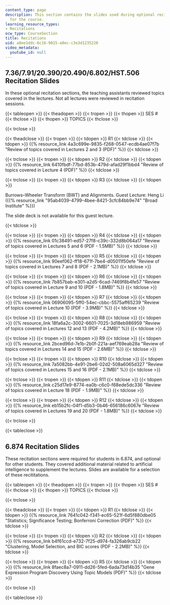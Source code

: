 ```yaml
---
content_type: page
description: This section contains the slides used during optional recitation sections
  for the course.
learning_resource_types:
- Recitations
ocw_type: CourseSection
title: Recitations
uid: a8ee1ddc-6c16-9815-a0ec-c3e3d1235220
video_metadata:
  youtube_id: null
---
```


7.36/7.91/20.390/20.490/6.802/HST.506 Recitation Slides
-------------------------------------------------------

In these optional recitation sections, the teaching assistants reviewed topics covered in the lectures. Not all lectures were reviewed in recitation sessions.

{{< tableopen >}}
{{< theadopen >}}
{{< tropen >}}
{{< thopen >}}
SES #
{{< thclose >}}
{{< thopen >}}
TOPICS
{{< thclose >}}

{{< trclose >}}

{{< theadclose >}}
{{< tropen >}}
{{< tdopen >}}
R1
{{< tdclose >}}
{{< tdopen >}}
{{% resource_link 4a3c699e-9835-f268-0547-ecdb4ae07f7b "Review of topics covered in Lectures 2 and 3 (PDF)" %}}
{{< tdclose >}}

{{< trclose >}}
{{< tropen >}}
{{< tdopen >}}
R2
{{< tdclose >}}
{{< tdopen >}}
{{% resource_link 6410fbdf-77bd-853b-479d-afad29f1bbd4 "Review of topics covered in Lecture 4 (PDF)" %}}
{{< tdclose >}}

{{< trclose >}}
{{< tropen >}}
{{< tdopen >}}
R3
{{< tdclose >}}
{{< tdopen >}}


Burrows–Wheeler Transform (BWT) and Alignments. Guest Lecture: Heng Li ({{% resource_link "95ab4039-4799-4bee-8421-3cfc84bb9e74" "Broad Institute" %}})

The slide deck is not available for this guest lecture.


{{< tdclose >}}

{{< trclose >}}
{{< tropen >}}
{{< tdopen >}}
R4
{{< tdclose >}}
{{< tdopen >}}
{{% resource_link 01c38491-ed57-27f8-c39c-332d8b064a17 "Review of topics covered in Lectures 5 and 6 (PDF - 1.5MB)" %}}
{{< tdclose >}}

{{< trclose >}}
{{< tropen >}}
{{< tdopen >}}
R5
{{< tdclose >}}
{{< tdopen >}}
{{% resource_link 90eef062-ff18-671f-7be4-d05011f50efe "Review of topics covered in Lectures 7 and 8 (PDF - 2.1MB)" %}}
{{< tdclose >}}

{{< trclose >}}
{{< tropen >}}
{{< tdopen >}}
R6
{{< tdclose >}}
{{< tdopen >}}
{{% resource_link 7b857bab-e301-a2d5-6cad-7469f8b4fe57 "Review of topics covered in Lecture 9 and 10 (PDF - 1.8MB)" %}}
{{< tdclose >}}

{{< trclose >}}
{{< tropen >}}
{{< tdopen >}}
R7
{{< tdclose >}}
{{< tdopen >}}
{{% resource_link 06906095-5ff0-54ec-cbbc-5575aff65239 "Review of topics covered in Lecture 10 (PDF - 3.9MB)" %}}
{{< tdclose >}}

{{< trclose >}}
{{< tropen >}}
{{< tdopen >}}
R8
{{< tdclose >}}
{{< tdopen >}}
{{% resource_link 18fa6a2c-3002-6601-7025-3d18eb986959 "Review of topics covered in Lectures 12 and 13 (PDF - 4.2MB)" %}}
{{< tdclose >}}

{{< trclose >}}
{{< tropen >}}
{{< tdopen >}}
R9
{{< tdclose >}}
{{< tdopen >}}
{{% resource_link 2bced96d-7e1b-2b0f-221a-aef769eab28a "Review of topics covered in Lectures 14 and 15 (PDF - 2.6MB)" %}}
{{< tdclose >}}

{{< trclose >}}
{{< tropen >}}
{{< tdopen >}}
R10
{{< tdclose >}}
{{< tdopen >}}
{{% resource_link 7a5082bb-4e91-2be6-02d2-508a6065d327 "Review of topics covered in Lectures 15 and 16 (PDF - 2.1MB)" %}}
{{< tdclose >}}

{{< trclose >}}
{{< tropen >}}
{{< tdopen >}}
R11
{{< tdclose >}}
{{< tdopen >}}
{{% resource_link c25d17e9-8774-ea0b-c6c0-f68ede5dc336 "Review of topics covered in Lecture 18 (PDF - 1.9MB)" %}}
{{< tdclose >}}

{{< trclose >}}
{{< tropen >}}
{{< tdopen >}}
R12
{{< tdclose >}}
{{< tdopen >}}
{{% resource_link eb15b2fc-04f1-d5b3-0b46-656186c6067e "Review of topics covered in Lectures 19 and 20 (PDF - 1.8MB)" %}}
{{< tdclose >}}

{{< trclose >}}

{{< tableclose >}}

6.874 Recitation Slides
-----------------------

These recitation sections were required for students in 6.874, and optional for other students. They covered additional material related to artificial intelligence to supplement the lectures. Slides are available for a selection of these recititations.

{{< tableopen >}}
{{< theadopen >}}
{{< tropen >}}
{{< thopen >}}
SES #
{{< thclose >}}
{{< thopen >}}
TOPICS
{{< thclose >}}

{{< trclose >}}

{{< theadclose >}}
{{< tropen >}}
{{< tdopen >}}
R1
{{< tdclose >}}
{{< tdopen >}}
{{% resource_link 7641c042-f341-ec65-521f-6d5f880dbe05 "Statistics; Significance Testing; Bonferroni Correction (PDF)" %}}
{{< tdclose >}}

{{< trclose >}}
{{< tropen >}}
{{< tdopen >}}
R2
{{< tdclose >}}
{{< tdopen >}}
{{% resource_link b4f61ccd-e732-7f25-d974-fa326ab9cb22 "Clustering, Model Selection, and BIC scores (PDF - 2.2MB)" %}}
{{< tdclose >}}

{{< trclose >}}
{{< tropen >}}
{{< tdopen >}}
R5
{{< tdclose >}}
{{< tdopen >}}
{{% resource_link 8faec8a7-0911-dd26-5fed-6ada73d14b35 "Gene Expression Program Discovery Using Topic Models (PDF)" %}}
{{< tdclose >}}

{{< trclose >}}

{{< tableclose >}}